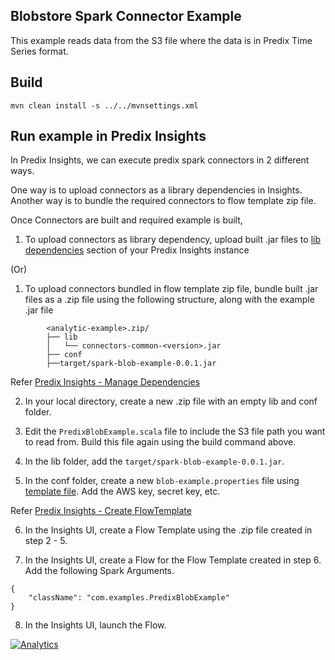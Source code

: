 ## Blobstore Spark Connector Example
This example reads data from the S3 file where the data is in Predix Time Series format.

## Build

`mvn clean install -s ../../mvnsettings.xml`

## Run example in Predix Insights

In Predix Insights, we can execute predix spark connectors in 2 different ways.

One way is to upload connectors as a library dependencies in Insights.
Another way is to bundle the required connectors to flow template zip file.

Once Connectors are built and required example is built,

1. To upload connectors as library dependency, upload built .jar files to [lib dependencies](https://docsstaging.predix.io/en-US/content/service/data_management/Andromeda/manage-dependencies#task_d912544c-d26e-471a-a0dc-78309c42b1fe) section of your Predix Insights instance

(Or)

1. To upload connectors bundled in flow template zip file, bundle built .jar files as a .zip file using the following structure, along with the example .jar file

```
        <analytic-example>.zip/
        ├── lib
        │   └── connectors-common-<version>.jar
        ├── conf
        ├──target/spark-blob-example-0.0.1.jar
```

Refer [Predix Insights - Manage Dependencies](https://docsstaging.predix.io/en-US/content/service/data_management/Andromeda/manage-dependencies#task_d912544c-d26e-471a-a0dc-78309c42b1fe)

2. In your local directory, create a new .zip file with an empty lib and conf folder.

3. Edit the `PredixBlobExample.scala` file to include the S3 file path you want to read from. Build this file again using the build command above. 

4. In the lib folder, add the `target/spark-blob-example-0.0.1.jar`.

5. In the conf folder, create a new `blob-example.properties` file using [template file](./conf/blob-example.properties.template). Add the AWS key, secret key, etc.

Refer [Predix Insights - Create FlowTemplate](https://docsstaging.predix.io/en-US/content/service/data_management/Andromeda/configure-flow-template#concept_03b3089b-2c0a-41f2-856d-4cd457a95896)

6. In the Insights UI, create a Flow Template using the .zip file created in step 2 - 5.

7. In the Insights UI, create a Flow for the Flow Template created in step 6. Add the following Spark Arguments.

```
{
    "className": "com.examples.PredixBlobExample"
}
```

8. In the Insights UI, launch the Flow.

[![Analytics](https://ga-beacon.appspot.com/UA-82773213-1/predix-insights-examples/readme?pixel)](https://github.com/PredixDev)
